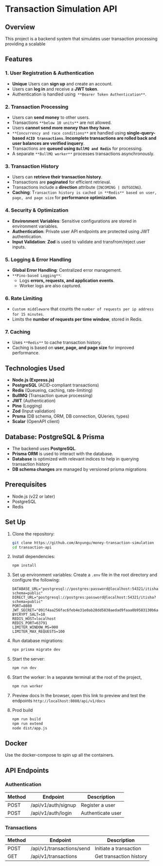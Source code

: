 # Transaction Simulation API

## Overview
This project is a backend system that simulates user transaction processing providing a scalable 


## Features

### 1. User Registration & Authentication
- **Unique** Users can **sign up** and create an account.
- Users can **log in** and receive a **JWT token**.
- Authentication is handled using` **Bearer Token Authentication**`.

### 2. Transaction Processing
- Users can **send money** to other users.
- Transactions `**below 10 units**` are not allowed.
- Users **cannot send more money than they have**.
- `**Concurrency and race conditions**` are handled using **single-query-based `ACID transactions`. Incomplete transactions are rolled back and user balances are verified inquery**.
- Transactions are **queued using `BullMQ and Redis`** for processing.
- A separate `**BullMQ worker**` processes transactions asynchronously.

### 3. Transaction History
- Users can **retrieve their transaction history**.
- Transactions are **paginated** for efficient retrieval.
- Transactions include a **direction** attribute (`INCOMING | OUTGOING`).
- **Caching**: T`ransaction history is cached in **Redis** based on user, page, and page size` for **performance optimization**.

### 4. Security & Optimization
- **Environment Variables**: Sensitive configurations are stored in environment variables.
- **Authentication**: Private user API endpoints are protected using JWT authentication.
- **Input Validation**: **Zod** is used to validate and transfrom/reject user inputs.

### 5. Logging & Error Handling
- **Global Error Handling**: Centralized error management.
- `**Pino-based Logging**`:
  - Logs **errors, requests, and application events**.
  - Worker logs are also captured.

### 6. Rate Limiting
- `Custom middleware` that counts the `number of requests per ip address for 15 minutes`.
- Limits the **number of requests per time window**, stored in Redis.

### 7. Caching
- Uses `**Redis**` to cache transaction history.
- Caching is based on **user, page, and page size** for improved performance.

## Technologies Used
- **Node.js (Express.js)**
- **PostgreSQL** (ACID-compliant transactions)
- **Redis** (Queueing, caching, rate-limiting)
- **BullMQ** (Transaction queue processing)
- **JWT** (Authentication)
- **Pino** (Logging)
- **Zod** (Input validation)
- **Prsma** (DB schema, ORM, DB connection, QUeries, types)
- **Scalar** (OpenAPI client)


## Database: PostgreSQL & Prisma
- The backend uses **PostgreSQL**.
- **Prisma ORM** is used to interact with the database.
- **Database** is optimized with relevant indices to help in querying transaction history
- **DB schema changes** are managed by versioned prisma migrations


## Prerequisites
- Node.js (v22 or later)
- PostgreSQL
- Redis 

## Set Up
1. Clone the repository:
   ```sh
   git clone https://github.com/Anyungu/money-transaction-simulation
   cd transaction-api
   ```
2. Install dependencies:
   ```sh
   npm install
   ```
3. Set up environment variables:
   Create a `.env` file in the root directory and configure the following:
   ```env
   DATABASE_URL="postgresql://postgres:password@localhost:54321/itisha?schema=public"
   DIRECT_URL="postgresql://postgres:password@localhost:54321/itisha?schema=public"
   PORT=8080
   JWT_SECRET="091f4aa256fac6feb4e31e0ab28dd5838aedad9faaa0b9583130b6a7cb5130f14d262850d634266beafdf6412ff87ba8e60c6d42125164d6a1454fc90db2b7fd"
   BYCRYPT_SALT=10
   REDIS_HOST=localhost
   REDIS_PORT=63791
   LIMITER_WINDOW_MS=900
   LIMITER_MAX_REQUESTS=100
   ```
4. Run database migrations:
   ```sh
   npx prisma migrate dev
   ```
5. Start the server:
   ```sh
   npm run dev
   ```
6. Start the worker:
   In a separate terminal at the root of the project,
   ```sh
   npm run worker
   ```
7. Preview docs
   In the browser, open this link to preview and test the endpoints `http://localhost:8080/api/v1/docs`

8. Prod build
   ```sh
   npm run build
   npm run extend
   node dist/app.js
   ```
## Docker
Use the docker-compose to spin up all the containers.

## API Endpoints

### Authentication
| Method | Endpoint          | Description        |
|--------|------------------|--------------------|
| POST   | /api/v1/auth/signup | Register a user   |
| POST   | /api/v1/auth/login  | Authenticate user |

### Transactions
| Method | Endpoint               | Description                 |
|--------|------------------------|-----------------------------|
| POST   | /api/v1/transactions/send | Initiate a transaction     |
| GET    | /api/v1/transactions      | Get transaction history    |





